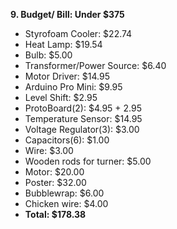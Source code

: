 <b>9. Budget/ Bill: Under $375</b>

<ul>

<li> Styrofoam Cooler: $22.74</li>
<li>Heat Lamp: $19.54</li>
<li>Bulb: $5.00</li>
<li>Transformer/Power Source: $6.40</li>
<li>Motor Driver: $14.95</li>
<li>Arduino Pro Mini: $9.95</li>
<li>Level Shift: $2.95</li>
<li>ProtoBoard(2): $4.95 + 2.95</li>
<li>Temperature Sensor: $14.95</li>
<li>Voltage Regulator(3): $3.00</li>
<li>Capacitors(6): $1.00</li>
<li>Wire: $3.00</li>
<li>Wooden rods for turner: $5.00</li>
<li>Motor: $20.00</li>
<li>Poster: $32.00
<li>Bubblewrap: $6.00
<li>Chicken wire: $4.00
<li><b>Total: $178.38</b></li>

</ul>
